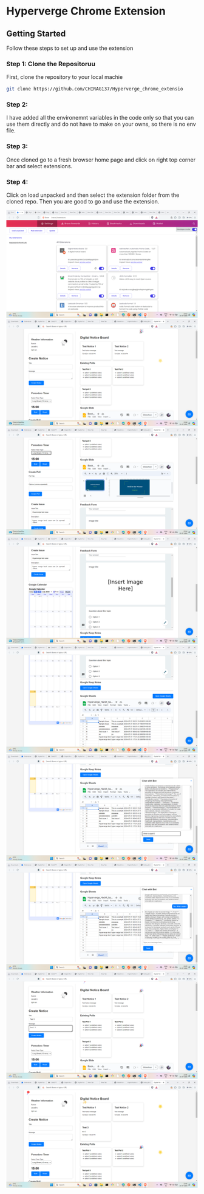 # Hyperverge Chrome Extension

## Getting Started

Follow these steps to set up and use the extension

### Step 1: Clone the Repositoruu

First, clone the repository to your local machie

```bash
git clone https://github.com/CHIRAG137/Hyperverge_chrome_extensio
```
### Step 2:
I have added all the environemnt variables in the code only so that you can use them directly and do not have to make on your owns, so there is no env file.

### Step 3:
Once cloned go to a fresh browser home page and click on right top corner bar and select extensions.

### Step 4:
Click on load unpacked and then select the extension folder from the cloned repo. Then you are good to go and use the extension.

![Screenshot](screenshots/Screenshot%20(349).png)
![Screenshot](screenshots/Screenshot%20(338).png)
![Screenshot](screenshots/Screenshot%20(339).png)
![Screenshot](screenshots/Screenshot%20(340).png)
![Screenshot](screenshots/Screenshot%20(341).png)
![Screenshot](screenshots/Screenshot%20(343).png)
![Screenshot](screenshots/Screenshot%20(345).png)
![Screenshot](screenshots/Screenshot%20(347).png)
![Screenshot](screenshots/Screenshot%20(348).png)


